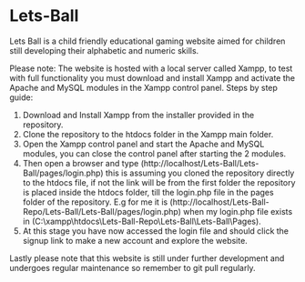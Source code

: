 # Lets-Ball

Lets Ball is a child friendly educational gaming website aimed for children still developing their alphabetic and numeric skills.

Please note: The website is hosted with a local server called Xampp, to test with full functionality you must download and install Xampp and activate the Apache and MySQL modules in the Xampp control panel.
Steps by step guide:

1. Download and Install Xampp from the installer provided in the repository.
2. Clone the repository to the htdocs folder in the Xampp main folder.
3. Open the Xampp control panel and start the Apache and MySQL modules, you can close the control panel after starting the 2 modules.
4. Then open a browser and type (http://localhost/Lets-Ball/Lets-Ball/pages/login.php) this is assuming you cloned the repository directly to the htdocs file, if not the link will be from the first folder the repository is placed inside the htdocs folder, till the login.php file in the pages folder of the repository. E.g for me it is (http://localhost/Lets-Ball-Repo/Lets-Ball/Lets-Ball/pages/login.php) when my login.php file exists in (C:\xampp\htdocs\Lets-Ball-Repo\Lets-Ball\Lets-Ball\Pages).
5. At this stage you have now accessed the login file and should click the signup link to make a new account and explore the website.

Lastly please note that this website is still under further development and undergoes regular maintenance so remember to git pull regularly.
